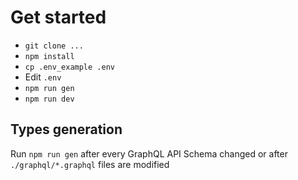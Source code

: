 # Get started
- `git clone ...`
- `npm install`
-  `cp .env_example .env`
- Edit `.env`
- `npm run gen`
- `npm run dev`

## Types generation
Run `npm run gen` after every GraphQL API Schema changed or after `./graphql/*.graphql` files are modified
